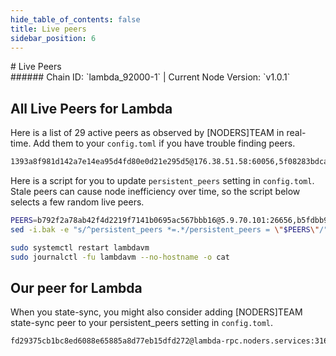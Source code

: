 ```yaml
---
hide_table_of_contents: false
title: Live peers
sidebar_position: 6
---
```


<div class="h1-with-icon icon-lambda">
# Live Peers
</div>
###### Chain ID: `lambda_92000-1` | Current Node Version: `v1.0.1`

## All Live Peers for Lambda
Here is a list of 29 active peers as observed by [NODERS]TEAM in real-time. Add them to your `config.toml` if you have trouble finding peers.

```bash
1393a8f981d142a7e14ea95d4fd80e0d21e295d5@176.38.51.58:60056,5f08283bdca097b7bbcbc454019c36acaaffa419@93.123.118.73:26656,b792f2a78ab42f4d2219f7141b0695ac567bbb16@5.9.70.101:26656,f2ae0d0d1d5911dd2c3d36b7de25fb469686c7c7@142.132.251.87:26656,76d210add1f2aacf2255ca8ff356398152f33b1d@142.132.156.99:31326,f890cd2b7b2911c9d82071da861aa36af7693038@65.108.70.119:44656,5a3dd7ea8d2bb3a76b760d4b2a425408401401f9@65.21.131.215:26556,27b098a6ed9c7760b78ef6a879e7ef98e4afce4c@78.46.18.44:12956,277b04415ee88113c304cc3970c88542d6d8f5d3@57.128.63.9:26656,0db4b1af2e7067ce1afd9ca3475192a500b1f008@46.4.23.225:27656,6ba9774fa3ede01badd157235efaab99f8607fc1@65.108.200.61:11554,e261d4cd31e1496a8678d709a5140d33cb88f080@165.73.108.227:26656,53e1c5f1783e839b1b1b51ae57ed2f05b9cdb4f3@13.229.27.15:26656,768563c9dedc605f1bcaface8404ff045ace2fc8@5.9.104.181:26656,0abc1161a0bb4cca2f155418c258426f6a2f1029@135.181.75.235:26656,3355eea0ea547428d71da6e4127377b924612e88@18.136.53.174:26656,975afec2ce27ef21eea9d512f68eac8487680b09@213.133.100.93:12956,52be999cce21f923d8253a88bcc51bafe2063fb3@37.120.191.47:56656,b55c192e7690125b3e803c6e7716aaf5200ad731@65.108.232.168:12656,b5fdbb9f95d7515d28de539c6406213e2d95d81f@176.36.21.140:60056,5d45b30ff95bf9be7bd95bdfef908a8304a75cb4@176.38.50.93:60056,a001b8608802de7e333620da76589ab1ed43c4ea@38.242.220.64:46656,2c4f8e193fd10ab3a2bc919b484fd1c78eceffb3@13.213.214.88:26656,43bbefd171623eb6ff2a4da9bc2bfa4fd8e2c534@65.21.134.202:26556,d24aa6ac0c2fdb02dce5703b660ba1e8ca80c384@65.108.134.215:33656,7d50fabbcfc6e2f87effb998e4119eec6c4032d2@35.77.106.98:26656,e3f1131bca284bcabac22440414439ac24b0c9a6@85.17.178.18:13656,d526363186bf7520589721187b89aee9ff42b221@135.181.210.171:31326,18a02b167912d419214b45cf4730fbf218590e48@176.36.248.34:50056
```

Here is a script for you to update `persistent_peers` setting in `config.toml`. Stale peers can cause node inefficiency over time, so the script below selects a few random live peers.

```bash
PEERS=b792f2a78ab42f4d2219f7141b0695ac567bbb16@5.9.70.101:26656,b5fdbb9f95d7515d28de539c6406213e2d95d81f@176.36.21.140:60056,3355eea0ea547428d71da6e4127377b924612e88@18.136.53.174:26656,b55c192e7690125b3e803c6e7716aaf5200ad731@65.108.232.168:12656,f2ae0d0d1d5911dd2c3d36b7de25fb469686c7c7@142.132.251.87:26656
sed -i.bak -e "s/^persistent_peers *=.*/persistent_peers = \"$PEERS\"/" ~/.lambdavm/config/config.toml

sudo systemctl restart lambdavm
sudo journalctl -fu lambdavm --no-hostname -o cat
```

## Our peer for Lambda
When you state-sync, you might also consider adding [NODERS]TEAM state-sync peer to your persistent_peers setting in `config.toml`.

```bash
fd29375cb1bc8ed6088e65885a8d77eb15dfd272@lambda-rpc.noders.services:31656
```
